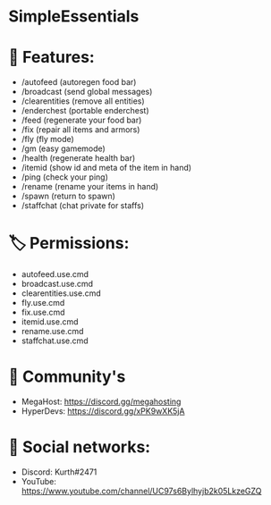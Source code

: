 # SimpleEssentials

# 📖 Features:

- /autofeed (autoregen food bar)
- /broadcast (send global messages)
- /clearentities (remove all entities)
- /enderchest (portable enderchest)
- /feed (regenerate your food bar)
- /fix (repair all items and armors)
- /fly (fly mode)
- /gm (easy gamemode)
- /health (regenerate health bar)
- /itemid (show id and meta of the item in hand)
- /ping (check your ping)
- /rename (rename your items in hand)
- /spawn (return to spawn)
- /staffchat (chat private for staffs)

# 🏷 Permissions:

- autofeed.use.cmd
- broadcast.use.cmd
- clearentities.use.cmd
- fly.use.cmd
- fix.use.cmd
- itemid.use.cmd
- rename.use.cmd
- staffchat.use.cmd

# 📢 Community's

- MegaHost: https://discord.gg/megahosting
- HyperDevs: https://discord.gg/xPK9wXK5jA

# 📱 Social networks:

- Discord: Kurth#2471
- YouTube: https://www.youtube.com/channel/UC97s6Bylhyjb2k05LkzeGZQ